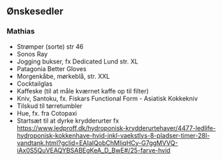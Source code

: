## Ønskesedler

<!-- ### Zoey

* Klistermærkebøger 
* Vandflaske med enhjørning: (<https://www.pixizoo.dk/skip-hop-zoo-drikkedunk-stal-enhjorning>)
* Gonge føleskiver - meget gerne brugte (<https://legeakademiet.dk/foleskiver-saet-a-19-2117.html>)

### Molly

* Pensler
* Lærreder
* Staffeli
* Malerpalette
* Clay perler 
* Flade perler (<https://www.smyks.dk/shop/93-fimo-ler-perler/19847-fimo-perler-startsaet-heishi-moentform-blandede-med-tilbehoer-8x1-mm-ca-2850-stk/>)
* Aarhus Tigers leggings (Nike Pro Tights (lange), str 146-156) (<https://aarhustigerscheerleaders.dk/cms/ShopOverview.aspx>)
* Ballet trøje str. 10-12 år (<https://www.balletbutikken.dk/shop/graa-wear-moi-7103p.html>)
* Ballet leggings med fødder i hvid str. 152
* Squishmallows 50 cm
* Stratego (brætspil)
* Morgenkåbe i pastelfarve (ensfarvet) str. 152
* Squishville slikbutik (<https://www.legeland.dk/brand/squishville-squismallows/squishville-slikbutik.htm>)
* kinaskak
* Vandflaske (<https://eu.waterdrop.com/products/frida-kahlo-glass>)
* forklæde til store børn. cirka str 156. neutral farve. -->

### Mathias

* Strømper (sorte) str 46
* Sonos Ray
* Jogging bukser, fx Dedicated Lund str. XL
* Patagonia Better Gloves
* Morgenkåbe, mørkeblå, str. XXL
* Cocktailglas
* Kaffeske (til at måle kværnet kaffe op til filter)
* Kniv, Santoku, fx. Fiskars Functional Form - Asiatisk Kokkekniv
* Tilskud til tørretumbler
* Hue, fx. fra Cotopaxi
* Startsæt til at dyrke krydderurter fx <https://www.ledproff.dk/hydroponisk-krydderurtehaver/4477-ledlife-hydroponisk-kokkenhave-hvid-inkl-vaekstlys-8-pladser-timer-28l-vandtank.html?gclid=EAIaIQobChMIiqHCy-G7ggMVVQ-iAx0S5QuVEAQYBSABEgKeA_D_BwE#/25-farve-hvid>

<!-- 
### Line

* The Fibre Fuelled Cookbook: Inspiring Plant-Based Recipes to Turbocharge Your Health (<https://www.williamdam.dk/the-fibre-fuelled-cookbook-inspiring-plant-based-recipes-to-turbocharge-your-health__2671403>)
* Girls just wanna have funds (<https://www.saxo.com/dk/girls-just-wanna-have-funds_bog_9780241607800>)
* At leve med AD(H)D (<https://www.bog-ide.dk/produkt/2236620/charlotte-jokumsen-og-christina-wex-at-leve-med-adhd>)
* Håndvægte 6 kg 
* Cupholder til ladcykel
* Ismaske til øjnene fra Matas 
* Serum (<https://www.sephora.dk/p/excess-oil-solution-with-20--niacinamide---face-serum-P10043115.html>)
* Serum (<https://eu.theinkeylist.com/products/collagen-booster>)
* Øjencreme (<https://eu.theinkeylist.com/products/retinol-eye-cream>)
* Peel (<https://eu.theinkeylist.com/products/apple-cider-vinegar-acid-peel>)
* Læbepomade (<https://www.sephora.dk/p/face-lip-balm---stick-protecteur-levres-spf20-P3763077.html>)
* Solcreme (<https://www.sephora.dk/p/mineral-uv-filters-spf-30-with-antioxidants-P10017419.html>)
* T-shirt, str. L (<https://shop.drc.ngo/products/womens-rights-are-human-rights-1>)
* Håndmaske (<https://www.sephora.dk/p/hydra-reset---intensive-recovery-hand-mask-P10021319.html>)
* Gavekort til Sephora -->